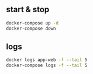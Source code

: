 ## start & stop
```bash
docker-compose up -d
docker-compose down
```


## logs
```bash
docker logs app-web -f --tail 5
docker-compose logs -f --tail 5
```
